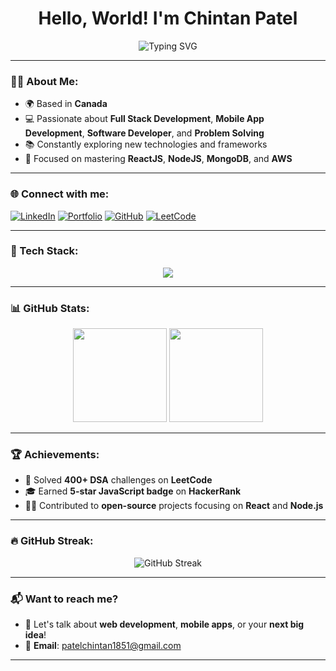 <h1 align="center">Hello, World! I'm Chintan Patel</h1>

<p align="center">
  <img src="https://readme-typing-svg.herokuapp.com?font=Fira+Code&size=22&pause=1000&color=4B9CD3&center=true&vCenter=true&width=440&lines=Full+Stack+Developer;Web+Developer;Always+Learning;Tech+Explorer" alt="Typing SVG" />
</p>

---

### 🧑‍💻 About Me:

- 🌍 Based in **Canada**
- 💻 Passionate about **Full Stack Development**, **Mobile App Development**, **Software Developer**, and **Problem Solving**
- 📚 Constantly exploring new technologies and frameworks
- 🚀 Focused on mastering **ReactJS**, **NodeJS**, **MongoDB**, and **AWS**

---

### 🌐 Connect with me:

[![LinkedIn](https://img.shields.io/badge/LinkedIn-0A66C2?style=for-the-badge&logo=linkedin)](https://www.linkedin.com/in/pchintan71/)
[![Portfolio](https://img.shields.io/badge/Portfolio-FFD700?style=for-the-badge&logo=portfolio)](https://yourportfolio.com)
[![GitHub](https://img.shields.io/badge/GitHub-333?style=for-the-badge&logo=github)](https://github.com/pchintan71)
[![LeetCode](https://img.shields.io/badge/LeetCode-FFA116?style=for-the-badge&logo=leetcode)](https://leetcode.com/chintanpatel/)

---

### 🚀 Tech Stack:

<p align="center">
  <img src="https://skillicons.dev/icons?i=react,nodejs,express,python,typescript,aws,mongodb,docker,git,flutter" />
</p>

---

### 📊 GitHub Stats:

<div align="center">
  <img height="150em" src="https://github-readme-stats.vercel.app/api?username=pchintan71&show_icons=true&theme=dark&cache_seconds=1800" />
  <img height="150em" src="https://github-readme-stats.vercel.app/api/top-langs/?username=pchintan71&layout=compact&theme=dark" />
</div>

---

### 🏆 Achievements:

- 🏅 Solved **400+ DSA** challenges on **LeetCode**
- 🎓 Earned **5-star JavaScript badge** on **HackerRank**
- 👨‍💻 Contributed to **open-source** projects focusing on **React** and **Node.js**

---

### 🔥 GitHub Streak:

<p align="center">
  <img src="https://github-readme-streak-stats.herokuapp.com/?user=pchintan71&theme=dracula&date_format=j%20M%5B%20Y%5D" alt="GitHub Streak" />
</p>

---

### 📬 Want to reach me?

- 💬 Let's talk about **web development**, **mobile apps**, or your **next big idea**!
- 📧 **Email**: [patelchintan1851@gmail.com](mailto:patelchintan1851@gmail.com)

---
